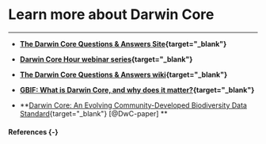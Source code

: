 # Learn more about Darwin Core

***

* **[The Darwin Core Questions & Answers Site](https://github.com/tdwg/dwc-qa){target="_blank"}**

* **[Darwin Core Hour webinar series](https://github.com/tdwg/dwc-qa/wiki/Webinars){target="_blank"}**

* **[The Darwin Core Questions & Answers wiki](https://github.com/tdwg/dwc-qa/wiki){target="_blank"}**

* **[GBIF: What is Darwin Core, and why does it matter?](https://www.gbif.org/darwin-core){target="_blank"}**

* **[Darwin Core: An Evolving Community-Developed Biodiversity Data Standard](https://doi.org/10.1371/journal.pone.0029715){target="_blank"} [@DwC-paper] **

#### References {-}
